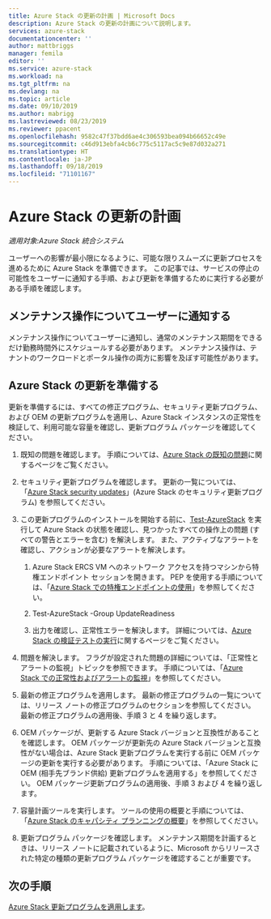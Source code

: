 ```yaml
---
title: Azure Stack の更新の計画 | Microsoft Docs
description: Azure Stack の更新の計画について説明します。
services: azure-stack
documentationcenter: ''
author: mattbriggs
manager: femila
editor: ''
ms.service: azure-stack
ms.workload: na
ms.tgt_pltfrm: na
ms.devlang: na
ms.topic: article
ms.date: 09/10/2019
ms.author: mabrigg
ms.lastreviewed: 08/23/2019
ms.reviewer: ppacent
ms.openlocfilehash: 9582c47f37bdd6ae4c306593bea094b66652c49e
ms.sourcegitcommit: c46d913ebfa4cb6c775c5117ac5c9e87d032a271
ms.translationtype: HT
ms.contentlocale: ja-JP
ms.lasthandoff: 09/18/2019
ms.locfileid: "71101167"
---
```

# <a name="plan-for-an-azure-stack-update"></a>Azure Stack の更新の計画

*適用対象:Azure Stack 統合システム*

ユーザーへの影響が最小限になるように、可能な限りスムーズに更新プロセスを進めるために Azure Stack を準備できます。 この記事では、サービスの停止の可能性をユーザーに通知する手順、および更新を準備するために実行する必要がある手順を確認します。

## <a name="notify-your-users-of-maintenance-operations"></a>メンテナンス操作についてユーザーに通知する

メンテナンス操作についてユーザーに通知し、通常のメンテナンス期間をできるだけ勤務時間外にスケジュールする必要があります。 メンテナンス操作は、テナントのワークロードとポータル操作の両方に影響を及ぼす可能性があります。

## <a name="prepare-for-an-azure-stack-update"></a>Azure Stack の更新を準備する

更新を準備するには、すべての修正プログラム、セキュリティ更新プログラム、および OEM の更新プログラムを適用し、Azure Stack インスタンスの正常性を検証して、利用可能な容量を確認し、更新プログラム パッケージを確認してください。

1. 既知の問題を確認します。 手順については、[Azure Stack の既知の問題](https://docs.microsoft.com/azure-stack/operator/release-notes.md)に関するページをご覧ください。

2. セキュリティ更新プログラムを確認します。 更新の一覧については、「[Azure Stack security updates](https://docs.microsoft.com/azure-stack/operator/release-notes-security-updates.md)」(Azure Stack のセキュリティ更新プログラム) を参照してください。

3. この更新プログラムのインストールを開始する前に、[Test-AzureStack](https://docs.microsoft.com/azure-stack/operator/azure-stack-diagnostic-test) を実行して Azure Stack の状態を確認し、見つかったすべての操作上の問題 (すべての警告とエラーを含む) を解決します。 また、アクティブなアラートを確認し、アクションが必要なアラートを解決します。

    1. Azure Stack ERCS VM へのネットワーク アクセスを持つマシンから特権エンドポイント セッションを開きます。 PEP を使用する手順については、「[Azure Stack での特権エンドポイントの使用](https://docs.microsoft.com/azure-stack/operator/azure-stack-privileged-endpoint)」を参照してください。

    2. Test-AzureStack -Group UpdateReadiness

    3. 出力を確認し、正常性エラーを解決します。 詳細については、[Azure Stack の検証テストの実行](https://docs.microsoft.com/azure-stack/operator/azure-stack-diagnostic-test)に関するページをご覧ください。

4. 問題を解決します。 フラグが設定された問題の詳細については、「正常性とアラートの監視」トピックを参照できます。 手順については、「[Azure Stack での正常性およびアラートの監視](https://docs.microsoft.com/azure-stack/operator/azure-stack-monitor-health)」を参照してください。

5. 最新の修正プログラムを適用します。 最新の修正プログラムの一覧については、リリース ノートの修正プログラムのセクションを参照してください。 最新の修正プログラムの適用後、手順 3 と 4 を繰り返します。

6. OEM パッケージが、更新する Azure Stack バージョンと互換性があることを確認します。 OEM パッケージが更新先の Azure Stack バージョンと互換性がない場合は、Azure Stack 更新プログラムを実行する前に OEM パッケージの更新を実行する必要があります。 手順については、「Azure Stack に OEM (相手先ブランド供給) 更新プログラムを適用する」を参照してください。 OEM パッケージ更新プログラムの適用後、手順 3 および 4 を繰り返します。

7. 容量計画ツールを実行します。 ツールの使用の概要と手順については、「[Azure Stack のキャパシティ プランニングの概要](https://docs.microsoft.com/azure-stack/operator/azure-stack-capacity-planning-overview)」を参照してください。

8. 更新プログラム パッケージを確認します。 メンテナンス期間を計画するときは、リリース ノートに記載されているように、Microsoft からリリースされた特定の種類の更新プログラム パッケージを確認することが重要です。

## <a name="next-steps"></a>次の手順

[Azure Stack 更新プログラムを適用します](azure-stack-apply-updates.md)。
